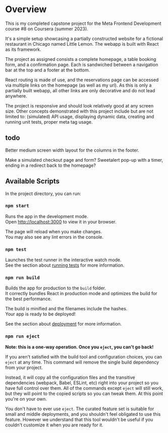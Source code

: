 # Overview

This is my completed capstone project for the Meta Frontend Development course #8 on Coursera (summer 2023). 

It's a simple setup showcasing a partially constructed website for a fictional restaurant in Chicago named Little Lemon. The webapp is built with React as its framework. 

The project as assigned consists a complete homepage, a table booking form, and a confirmation page. Each is sandwiched between a navigation bar at the top and a footer at the bottom. 

React routing is made of use, and the reservations page can be accessed via multiple links on the homepage (as well as my url).
As this is only a partially built webapp, all other links are only decorative and do not lead anywhere. 

The project is responsive and should look relatively good at any screen size. Other concepts demonstrated with this project include but are not limited to: (simulated) API usage, displaying dynamic data, creating and running unit tests, proper meta tag usage.

## todo

Better medium screen width layout for the columns in the footer. 

Make a simulated checkout page and form? Sweetalert pop-up with a timer, ending in a redirect back to the homepage? 

## Available Scripts

In the project directory, you can run:

### `npm start`

Runs the app in the development mode.\
Open [http://localhost:3000](http://localhost:3000) to view it in your browser.

The page will reload when you make changes.\
You may also see any lint errors in the console.

### `npm test`

Launches the test runner in the interactive watch mode.\
See the section about [running tests](https://facebook.github.io/create-react-app/docs/running-tests) for more information.

### `npm run build`

Builds the app for production to the `build` folder.\
It correctly bundles React in production mode and optimizes the build for the best performance.

The build is minified and the filenames include the hashes.\
Your app is ready to be deployed!

See the section about [deployment](https://facebook.github.io/create-react-app/docs/deployment) for more information.

### `npm run eject`

**Note: this is a one-way operation. Once you `eject`, you can't go back!**

If you aren't satisfied with the build tool and configuration choices, you can `eject` at any time. This command will remove the single build dependency from your project.

Instead, it will copy all the configuration files and the transitive dependencies (webpack, Babel, ESLint, etc) right into your project so you have full control over them. All of the commands except `eject` will still work, but they will point to the copied scripts so you can tweak them. At this point you're on your own.

You don't have to ever use `eject`. The curated feature set is suitable for small and middle deployments, and you shouldn't feel obligated to use this feature. However we understand that this tool wouldn't be useful if you couldn't customize it when you are ready for it.
